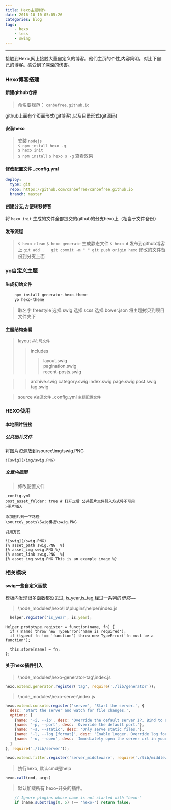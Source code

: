 ```yaml
---
title: Hexo主题制作
date: 2016-10-10 05:05:26
categories: blog
tags:
    - hexo
    - less
    - swing
---
```


----
接触到Hexo,网上接触大量自定义的博客。他们主页的个性,内容简明。对比下自己的博客。感受到了深深的伤害。

### Hexo博客搭建

#### 新建github仓库
> 命名要规范： `canbefree.github.io`

github上面有个页面形式(git博客),以及目录形式(git源码)

#### 安装hexo
> 安装 `nodejs`  
> `$ npm install hexo -g`  
> `$ hexo init`  
> `$ npm install`
> `$ hexo s -g`   查看效果

#### 修改配置文件 **_config.yml**
```yml
deploy:
  type: git
  repo: https://github.com/canbefree/canbefree.github.io
  branch: master
```

#### 创建分支,方便转移博客
将 `hexo init` 生成的文件全部提交的github的分支hexo上（相当于文件备份）

#### 发布流程
> `$ hexo clean`
> `$ hexo generate` 生成静态文件
> `$ hexo d` 发布到github博客上
> `git add .   git commit -m " " git push origin hexo` 修改的文件备份到分支上面

### yo自定义主题

#### 生成初始文件
```bash
    npm install generator-hexo-theme
    yo hexo-theme
```
> 取名字 freestyle
> 选择 swig
> 选择 scss
> 选择 bower.json
> 将主题拷贝到项目文件夹下

#### 主题结构查看
>layout #`布局文件`
>>includes              
>>>layout.swig          
>>>pagination.swig      
>>>recent-posts.swig    

>>archive.swig
>>category.swig
>>index.swig
>>page.swig
>>post.swig
>>tag.swig

>source `#资源文件`
>_config_yml `主题配置文件`



### HEXO使用

#### 本地图片链接

##### 公共图片文件

将图片资源放到\source\img\swig.PNG

```
![swig](/img/swig.PNG)
```
##### 文章内插图

>修改配置文件
```
_config.yml
post_asset_folder: true # 打开之后 公共图片文件引入方式将不可用
>图片插入

添加图片到一下路径  
\source\_posts\Swig模板\swig.PNG

引用方式
```

```swig
![swig](/swig.PNG)
{% asset_path swig.PNG  %}
{% asset_img swig.PNG %}
{% asset_link swig.PNG  %}
{% asset_img swig.PNG This is an example image %}

```
### 相关模块

#### swig一些自定义函数 
模板内发现很多函数都没见过, is_year,is_tag,经过一系列的*研究*~~

> \node_modules\hexo\lib\plugins\helper\index.js

```js
  helper.register('is_year', is.year);
```

```
Helper.prototype.register = function(name, fn) {
  if (!name) throw new TypeError('name is required');
  if (typeof fn !== 'function') throw new TypeError('fn must be a function');

  this.store[name] = fn;
};
```
#### 关于hexo插件引入
> \node_modules\hexo-generator-tag\index.js
```js
hexo.extend.generator.register('tag', require('./lib/generator'));
```

> \node_modules\hexo-server\index.js

```js
hexo.extend.console.register('server', 'Start the server.', {
  desc: 'Start the server and watch for file changes.',
  options: [
    {name: '-i, --ip', desc: 'Override the default server IP. Bind to all IP address by default.'},
    {name: '-p, --port', desc: 'Override the default port.'},
    {name: '-s, --static', desc: 'Only serve static files.'},
    {name: '-l, --log [format]', desc: 'Enable logger. Override log format.'},
    {name: '-o, --open', desc: 'Immediately open the server url in your default web browser.'}
  ]
}, require('./lib/server'));

hexo.extend.filter.register('server_middleware', require('./lib/middlewares/header'));
```
> 执行hexo, 默认cmd是help 
```js
hexo.call(cmd, args) 
```
> 默认加载所有 hexo-开头的插件。
```js
    // Ignore plugins whose name is not started with "hexo-"
    if (name.substring(0, 5) !== 'hexo-') return false;
```